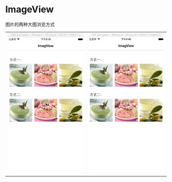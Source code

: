 # ImageView
图片的两种大图浏览方式
<table>
  <tr>
    <td>
      <img src=1.gif border==0 >
    </td>
    <td>
      <img src=2.gif border=0 >
    </td>
  </tr>
</table>

